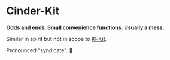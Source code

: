 # Cinder-Kit

**Odds and ends. Small convenience functions. Usually a mess.**

Similar in spirit but not in scope to [KPKit](https://github.com/kitschpatrol/KPKit).

Pronounced "syndicate". 😬
